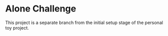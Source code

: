 # Alone Challenge

This project is a separate branch from the initial setup stage of the personal toy project.
